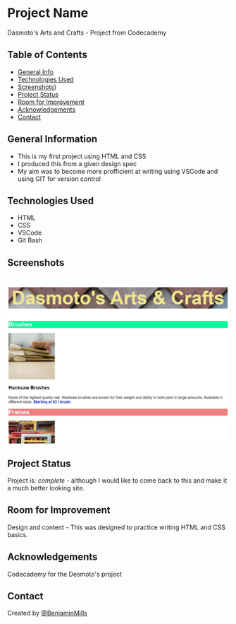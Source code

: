 # Project Name
Dasmoto's Arts and Crafts - Project from Codecademy

## Table of Contents
* [General Info](#general-information)
* [Technologies Used](#technologies-used)
* [Screenshots](#screenshots))
* [Project Status](#project-status)
* [Room for Improvement](#room-for-improvement)
* [Acknowledgements](#acknowledgements)
* [Contact](#contact)
<!-- * [License](#license) -->


## General Information
+ This is my first project using HTML and CSS
+ I produced this from a given design spec
+ My aim was to become more profficient at writing using VSCode and using GIT for version control

## Technologies Used
+ HTML
+ CSS
+ VSCode
+ Git Bash

## Screenshots
![Screenshot](/pics/example.jpg)
<!-- If you have screenshots you'd like to share, include them here. -->

## Project Status
Project is: _complete_ - although I would like to come back to this and make it a much better looking site.   

## Room for Improvement
Design and content - This was designed to practice writing HTML and CSS basics.

## Acknowledgements
Codecademy for the Desmoto's project

## Contact
Created by [@BenjaminMills](https://github.com/BenjaminMills)


<!-- Optional -->
<!-- ## License -->
<!-- This project is open source and available under the [... License](). -->

<!-- You don't have to include all sections - just the one's relevant to your project -->
